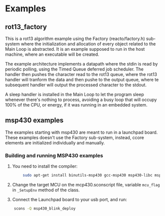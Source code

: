 # Examples

## rot13_factory

This is a rot13 algorithm example using the Factory (reacto/factory.h) sub-system where the initialization and allocation of 
every object related to the Main Loop is abstracted. 
It is an example supposed to run in the host machine, where an executable will be created.

The example architecture implements a datapath where the stdin is read by periodic polling, using the Timed Queue deferred job scheduler. The handler then pushes the character read to the rot13 queue, where the rot13 handler will tranform the data and then
pushe to the output queue, where te subsequent handler will output the processed character to the stdout. 

A sleep handler is installed in the Main Loop to let the program sleep whenever there's nothing to process, avoiding a busy loop that will occupy 100% of the CPU, or energy, if it was running in an embedded system.

## msp430 examples

The examples starting with msp430 are meant to run in a launchpad board. These examples doesn't use the Factory sub-system, instead, ccore elements are initialized individually and manually. 

### Building and running MSP430 examples

1. You need to install the compiler:

```sh
        sudo apt-get install binutils-msp430 gcc-msp430 msp430-libc mspdebug
```

2. Change the target MCU on the mcp430.sconscript file, variable `mcu_flag` in `_SetupEnv` method of the class.

3. Connect the Launchpad board to your usb port, and run:

```sh
    scons -Q msp430_blink_deploy
```
